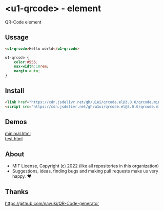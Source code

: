 # &lt;u1-qrcode&gt; - element
QR-Code element

## Ussage

```html
<u1-qrcode>Hello world</u1-qrcode>
```

```css
u1-qrcode {
    color:#555;
    max-width:10rem;
    margin:auto;
}
```

## Install

```html
<link href="https://cdn.jsdelivr.net/gh/u1ui/qrcode.el@3.0.0/qrcode.min.css" rel=stylesheet>
<script src="https://cdn.jsdelivr.net/gh/u1ui/qrcode.el@3.0.0/qrcode.min.js" type=module>
```

## Demos

[minimal.html](http://gcdn.li/u1ui/qrcode.el@main/tests/minimal.html)  
[test.html](http://gcdn.li/u1ui/qrcode.el@main/tests/test.html)  

## About

- MIT License, Copyright (c) 2022 <u1> (like all repositories in this organization) <br>
- Suggestions, ideas, finding bugs and making pull requests make us very happy. ♥

## Thanks

https://github.com/nayuki/QR-Code-generator

